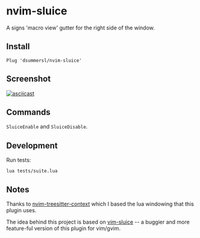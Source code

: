 # nvim-sluice

A signs 'macro view' gutter for the right side of the window.

## Install

```vim
Plug 'dsummersl/nvim-sluice'
```

## Screenshot

[![asciicast](https://asciinema.org/a/EVPJgGpjO0KEVsLiR2p56u1IJ.svg)](https://asciinema.org/a/EVPJgGpjO0KEVsLiR2p56u1IJ)


## Commands

`SluiceEnable` and `SluiceDisable`.

## Development

Run tests:

    lua tests/suite.lua

## Notes

Thanks to [nvim-treesitter-context](https://github.com/romgrk/nvim-treesitter-context) which I based the lua windowing that this plugin uses.

The idea behind this project is based on [vim-sluice](https://github.com/dsummersl/vim-sluice) -- a buggier and more feature-ful version of this plugin for vim/gvim.

